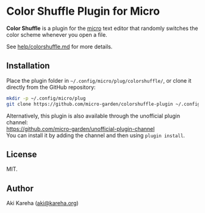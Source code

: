 # Color Shuffle Plugin for Micro

**Color Shuffle** is a plugin for the [micro](https://micro-editor.github.io/)
text editor that randomly switches the color scheme whenever you open a file.

See [help/colorshuffle.md](help/colorshuffle.md) for more details.

## Installation

Place the plugin folder in `~/.config/micro/plug/colorshuffle/`, or clone it
directly from the GitHub repository:

```sh
mkdir -p ~/.config/micro/plug
git clone https://github.com/micro-garden/colorshuffle-plugin ~/.config/micro/plug/colorshuffle
```

Alternatively, this plugin is also available through the unofficial plugin
channel:  
https://github.com/micro-garden/unofficial-plugin-channel  
You can install it by adding the channel and then using `plugin install`.

## License

MIT.

## Author

Aki Kareha (aki@kareha.org)
